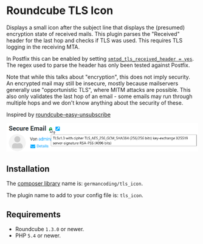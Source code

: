 # Roundcube TLS Icon

Displays a small icon after the subject line that displays the (presumed) encryption state of received mails.
This plugin parses the "Received" header for the last hop and checks if TLS was used. This requires TLS logging in the receiving MTA.

In Postfix this can be enabled by setting [`smtpd_tls_received_header = yes`](https://www.postfix.org/postconf.5.html#smtpd_tls_received_header). The regex used to parse the header has only been tested against Postfix.

Note that while this talks about "encryption", this does not imply security. An encrypted mail may still be insecure, mostly because mailservers generally use  "opportunistic TLS", where MITM attacks are possible.
This also only validates the last hop of an email - some emails may run through multiple hops and we don't know anything about the security of these.

Inspired by [roundcube-easy-unsubscribe](https://github.com/SS88UK/roundcube-easy-unsubscribe)

![Example screenshot](tls_icon_example.png)

## Installation

The [composer library](https://packagist.org/packages/germancoding/tls_icon) name is: `germancoding/tls_icon`.

The plugin name to add to your config file is: `tls_icon`.

## Requirements

- Roundcube `1.3.0` or newer.
- PHP `5.4` or newer.
